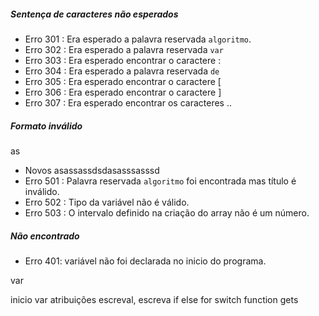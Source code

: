 ##### Sentença de caracteres não esperados

* Erro 301 : Era esperado a palavra reservada ``algoritmo``.
* Erro 302 : Era esperado a palavra reservada ``var``
* Erro 303 : Era esperado encontrar o caractere :
* Erro 304 : Era esperado a palavra reservada ``de``
* Erro 305 : Era esperado encontrar o caractere [
* Erro 306 : Era esperado encontrar o caractere ]
* Erro 307 : Era esperado encontrar os caracteres ..

##### Formato inválido
as
* Novos asassassdsdasasssasssd
* Erro 501 : Palavra reservada ``algoritmo`` foi encontrada mas título é inválido.
* Erro 502 : Tipo da variável não é válido.
* Erro 503 : O intervalo definido na criação do array não é um número.

##### Não encontrado

* Erro 401: variável não foi declarada no inicio do programa.

var

inicio
  var atribuições
  escreval, escreva
  if
  else
  for
  switch
  function
  gets
